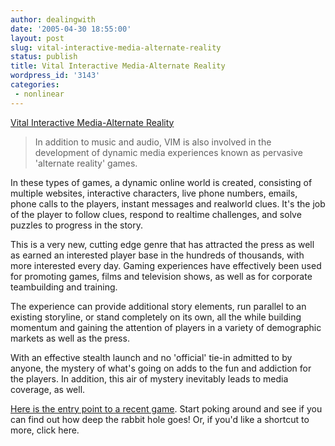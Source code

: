```yaml
---
author: dealingwith
date: '2005-04-30 18:55:00'
layout: post
slug: vital-interactive-media-alternate-reality
status: publish
title: Vital Interactive Media-Alternate Reality
wordpress_id: '3143'
categories:
 - nonlinear
---
```


[Vital Interactive Media-Alternate Reality][1]

> In addition to music and audio, VIM is also involved in the development of
dynamic media experiences known as pervasive 'alternate reality' games.


In these types of games, a dynamic online world is created, consisting of
multiple websites, interactive characters, live phone numbers, emails, phone
calls to the players, instant messages and realworld clues. It's the job of
the player to follow clues, respond to realtime challenges, and solve puzzles
to progress in the story.


This is a very new, cutting edge genre that has attracted the press as well as
earned an interested player base in the hundreds of thousands, with more
interested every day. Gaming experiences have effectively been used for
promoting games, films and television shows, as well as for corporate
teambuilding and training.


The experience can provide additional story elements, run parallel to an
existing storyline, or stand completely on its own, all the while building
momentum and gaining the attention of players in a variety of demographic
markets as well as the press.


With an effective stealth launch and no 'official' tie-in admitted to by
anyone, the mystery of what's going on adds to the fun and addiction for the
players. In addition, this air of mystery inevitably leads to media coverage,
as well.


[Here is the entry point to a recent game][2]. Start poking around and see if
you can find out how deep the rabbit hole goes! Or, if you'd like a shortcut
to more, click here.


   [1]: http://www.vpmusic.com/arg.html

   [2]: http://www.metacortechs.com/

   


